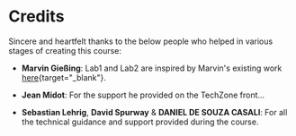 # Credits

Sincere and heartfelt thanks to the below people who helped in various stages of creating this course:

  - **Marvin Gießing**: Lab1 and Lab2 are inspired by Marvin's existing work [here](https://github.com/mgiessing/bcn-lab-2084/){target="_blank"}.

  - **Jean Midot**: For the support he provided on the TechZone front...
  
  - **Sebastian Lehrig**, **David Spurway** & **DANIEL DE SOUZA CASALI**: For all the technical guidance and support provided during the course.
